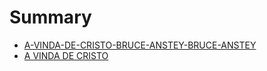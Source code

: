 # Summary

* [A-VINDA-DE-CRISTO-BRUCE-ANSTEY-BRUCE-ANSTEY](README.md)
* [A VINDA DE CRISTO](a_vinda_de_cristo.md)

